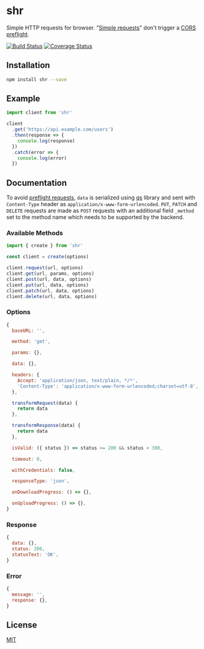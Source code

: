 # shr

Simple HTTP requests for browser. "[Simple requests]" don't trigger a [CORS preflight].

[![Build Status](https://travis-ci.org/marella/shr.svg?branch=master)](https://travis-ci.org/marella/shr) [![Coverage Status](https://coveralls.io/repos/github/marella/shr/badge.svg)](https://coveralls.io/github/marella/shr)


## Installation

```bash
npm install shr --save
```


## Example

```js
import client from 'shr'

client
  .get('https://api.example.com/users')
  .then(response => {
    console.log(response)
  })
  .catch(error => {
    console.log(error)
  })
```


## Documentation

To avoid [preflight requests][CORS preflight], `data` is serialized using [qs] library and sent with `Content-Type` header as `application/x-www-form-urlencoded`. `PUT`, `PATCH` and `DELETE` requests are made as `POST` requests with an additional field `_method` set to the method name which needs to be supported by the backend.

### Available Methods

```js
import { create } from 'shr'

const client = create(options)

client.request(url, options)
client.get(url, params, options)
client.post(url, data, options)
client.put(url, data, options)
client.patch(url, data, options)
client.delete(url, data, options)
```

### Options

```js
{
  baseURL: '',

  method: 'get',

  params: {},

  data: {},

  headers: {
    Accept: 'application/json, text/plain, */*',
    'Content-Type': 'application/x-www-form-urlencoded;charset=utf-8',
  },

  transformRequest(data) {
    return data
  },

  transformResponse(data) {
    return data
  },

  isValid: ({ status }) => status >= 200 && status < 300,

  timeout: 0,

  withCredentials: false,

  responseType: 'json',

  onDownloadProgress: () => {},

  onUploadProgress: () => {},
}
```

### Response

```js
{
  data: {},
  status: 200,
  statusText: 'OK',
}
```

### Error

```js
{
  message: '',
  response: {},
}
```


## License

[MIT][license]


[license]: /LICENSE
[Simple requests]: https://developer.mozilla.org/en-US/docs/Web/HTTP/CORS#Simple_requests
[CORS preflight]: https://developer.mozilla.org/en-US/docs/Web/HTTP/CORS#Preflighted_requests
[qs]: https://github.com/ljharb/qs
